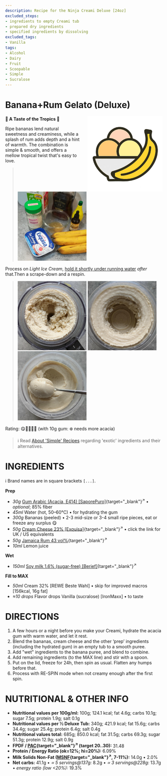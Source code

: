 ```yaml
---
description: Recipe for the Ninja Creami Deluxe [24oz]
excluded_steps:
- ingredients to empty Creami tub
- prepared dry ingredients
- specified ingredients by dissolving
excluded_tags:
- Vanilla
tags:
- Alcohol
- Dairy
- Fruit
- Scoopable
- Simple
- Sucralose
---
```

# Banana+Rum Gelato (Deluxe)
<img style="float: right; margin-left: 1.5em;" width=240 alt="Logo" src="https://raw.githubusercontent.com/jhermann/ice-creamery/refs/heads/main/assets/banana-ice-cream-logo.png" />

**🍌 A Taste of the Tropics 🍹**

Ripe bananas lend natural sweetness and creaminess, while a splash of rum adds depth and a hint of warmth.
The combination is simple & smooth, and offers a mellow tropical twist that's easy to love.

> <img width=220 alt="Ingredients" src="Banana-Rum-Gelato_2025-08-19.jpg" class="zoomable" />

Process on *Light Ice Cream*, [hold it shortly under running water](https://jhermann.github.io/ice-creamery/info/tips%2Btricks/#handling-of-icy-sides-bottom)
*after* that.Then a scrape-down and a respin.

> <img width=220 alt="After Light Ice Cream" src="Banana-Rum-Gelato_2025-08-21_1.jpg" class="zoomable" />
> <img width=220 alt="After Respin" src="Banana-Rum-Gelato_2025-08-21_2.jpg" class="zoomable" />
> <img width=220 alt="Scooped" src="Banana-Rum-Gelato_2025-08-21_3.jpg" class="zoomable" />

Rating: 😋🍌🍌🍌🍹 (with 10g gum: ❄️ needs more acacia)

> ℹ️ Read [About 'Simple' Recipes](/ice-creamery/info/tips%2Btricks/#about-simple-recipes) regarding 'exotic' ingredients and their alternatives.

# INGREDIENTS

ℹ️ Brand names are in square brackets `[...]`.

**Prep**

  - _30g_ [Gum Arabic (Acacia, E414) \[SaporePuro\]](/ice-creamery/info/ingredients/#acacia-gum-gum-arabic-e414){target="_blank"}<sup>↗</sup> • *optional*; 85% fiber
  - _45ml_ Water (hot, 50–60°C) • for hydrating the gum
  - _300g_ Bananas (peeled) • 2-3 mid-size or 3-4 small ripe pieces, eat or freeze any surplus 😋
  - _50g_ [Cream Cheese 23% \[Exquisa\]](/ice-creamery/info/ingredients/#cream-cheese){target="_blank"}<sup>↗</sup> • click the link for UK / US equivalents
  - _50g_ [Jamaica Rum 43 vol%](/ice-creamery/info/ingredients/#alcohol-ethanol){target="_blank"}<sup>↗</sup>
  - _10ml_ Lemon juice

**Wet**

  - _150ml_ [Soy milk 1.6% (sugar-free) \[Berief\]](/ice-creamery/info/ingredients/#soy-milk){target="_blank"}<sup>↗</sup>

**Fill to MAX**

  - _50ml_ Cream 32% [REWE Beste Wahl] • skip for improved macros [156kcal, 16g fat]
  - _≈10 drops_ Flavor drops Vanilla (sucralose) [IronMaxx] • to taste

# DIRECTIONS

 1. A few hours or a night before you make your Creami, hydrate the acacia gum with warm water, and let it rest.
 1. Blend the bananas, cream cheese and the other ‘prep’ ingredients (including the hydrated gum) in an empty tub to a smooth puree.
 1. Add "wet" ingredients to the banana puree, and blend to combine.
 1. Add remaining ingredients (to the MAX line) and stir with a spoon.
 1. Put on the lid, freeze for 24h, then spin as usual. Flatten any humps before that.
 1. Process with RE-SPIN mode when not creamy enough after the first spin.

# NUTRITIONAL & OTHER INFO

- **Nutritional values per 100g/ml:** 100g; 124.1 kcal; fat 4.6g; carbs 10.1g; sugar 7.5g; protein 1.9g; salt 0.1g
- **Nutritional values per ½ Deluxe Tub:** 340g; 421.9 kcal; fat 15.6g; carbs 34.4g; sugar 25.4g; protein 6.4g; salt 0.4g
- **Nutritional values total:** 685g; 850.0 kcal; fat 31.5g; carbs 69.3g; sugar 51.3g; protein 12.9g; salt 0.9g
- **FPDF / [PAC](/ice-creamery/info/glossary/#potere-anti-congelante-pac){target="_blank"}<sup>↗</sup> (target 20..30):** 31.48
- **Protein / Energy Ratio (ok=12%; hi=20%):** 6.09%
- **Milk Solids Non-Fat ([MSNF](/ice-creamery/info/glossary/#milk-solids-not-fat-msnf){target="_blank"}<sup>↗</sup>, 7-11%):** 14.0g • 2.0%
- **Net carbs:** 41.1g • *∝ 5 servings@137g:* 8.2g • *∝ 3 servings@228g:* 13.7g • *energy ratio (low <20%):* 19.3%
